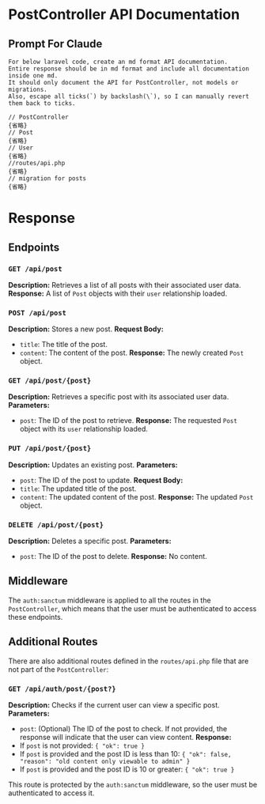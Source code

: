 # PostController API Documentation
## Prompt For Claude

```
For below laravel code, create an md format API documentation.
Entire response should be in md format and include all documentation inside one md.
It should only document the API for PostController, not models or migrations.
Also, escape all ticks(`) by backslash(\`), so I can manually revert them back to ticks.

// PostController
{省略}
// Post
{省略}
// User
{省略}
//routes/api.php
{省略}
// migration for posts
{省略}
```

# Response

## Endpoints

### `GET /api/post`
**Description:** Retrieves a list of all posts with their associated user data.
**Response:** A list of `Post` objects with their `user` relationship loaded.

### `POST /api/post`
**Description:** Stores a new post.
**Request Body:**
- `title`: The title of the post.
- `content`: The content of the post.
**Response:** The newly created `Post` object.

### `GET /api/post/{post}`
**Description:** Retrieves a specific post with its associated user data.
**Parameters:**
- `post`: The ID of the post to retrieve.
**Response:** The requested `Post` object with its `user` relationship loaded.

### `PUT /api/post/{post}`
**Description:** Updates an existing post.
**Parameters:**
- `post`: The ID of the post to update.
**Request Body:**
- `title`: The updated title of the post.
- `content`: The updated content of the post.
**Response:** The updated `Post` object.

### `DELETE /api/post/{post}`
**Description:** Deletes a specific post.
**Parameters:**
- `post`: The ID of the post to delete.
**Response:** No content.

## Middleware
The `auth:sanctum` middleware is applied to all the routes in the `PostController`, which means that the user must be authenticated to access these endpoints.

## Additional Routes
There are also additional routes defined in the `routes/api.php` file that are not part of the `PostController`:

### `GET /api/auth/post/{post?}`
**Description:** Checks if the current user can view a specific post.
**Parameters:**
- `post`: (Optional) The ID of the post to check. If not provided, the response will indicate that the user can view content.
**Response:**
- If `post` is not provided: `{ "ok": true }`
- If `post` is provided and the post ID is less than 10: `{ "ok": false, "reason": "old content only viewable to admin" }`
- If `post` is provided and the post ID is 10 or greater: `{ "ok": true }`

This route is protected by the `auth:sanctum` middleware, so the user must be authenticated to access it.
